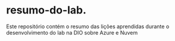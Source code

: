 # resumo-do-lab.
Este repositório contém o resumo das lições aprendidas durante o desenvolvimento do lab na DIO sobre Azure e Nuvem
